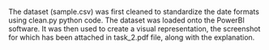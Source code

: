 The dataset (sample.csv) was first cleaned to standardize the date formats using clean.py python code. The dataset was loaded onto the PowerBI software. It was then used to create a visual representation, the screenshot for which has been attached in task_2.pdf file, along with the explanation. 
